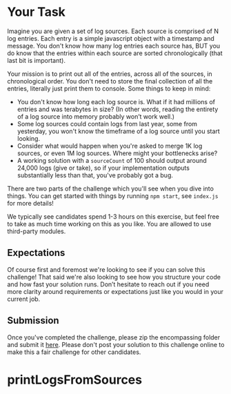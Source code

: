 # Your Task

Imagine you are given a set of log sources.  Each source is comprised of N log entries.  Each entry is a simple javascript object with a timestamp and message.  You don't know how many log entries each source has, BUT you do know that the entries within each source are sorted chronologically (that last bit is important).

Your mission is to print out all of the entries, across all of the sources, in chronological order.  You don't need to store the final collection of all the entries, literally just print them to console.  Some things to keep in mind:

* You don't know how long each log source is.  What if it had millions of entries and was terabytes in size?  (In other words, reading the entirety of a log source into memory probably won’t work well.)
* Some log sources could contain logs from last year, some from yesterday, you won't know the timeframe of a log source until you start looking.
* Consider what would happen when you're asked to merge 1K log sources, or even 1M log sources.  Where might your bottlenecks arise?
* A working solution with a `sourceCount` of 100 should output around 24,000 logs (give or take), so if your implementation outputs substantially less than that, you've probably got a bug.

There are two parts of the challenge which you'll see when you dive into things.  You can get started with things by running `npm start`, see `index.js` for more details!

We typically see candidates spend 1-3 hours on this exercise, but feel free to take as much time working on this as you like. You are allowed to use third-party modules. 

## Expectations

Of course first and foremost we're looking to see if you can solve this challenge! That said we're also looking to see how you structure your code and how fast your solution runs. Don’t hesitate to reach out if you need more clarity around requirements or expectations just like you would in your current job.

## Submission 

Once you've completed the challenge, please zip the encompassing folder and submit it [here](https://goo.gl/forms/m9aELJJT02d1silL2). Please don't post your solution to this challenge online to make this a fair challenge for other candidates.
# printLogsFromSources
